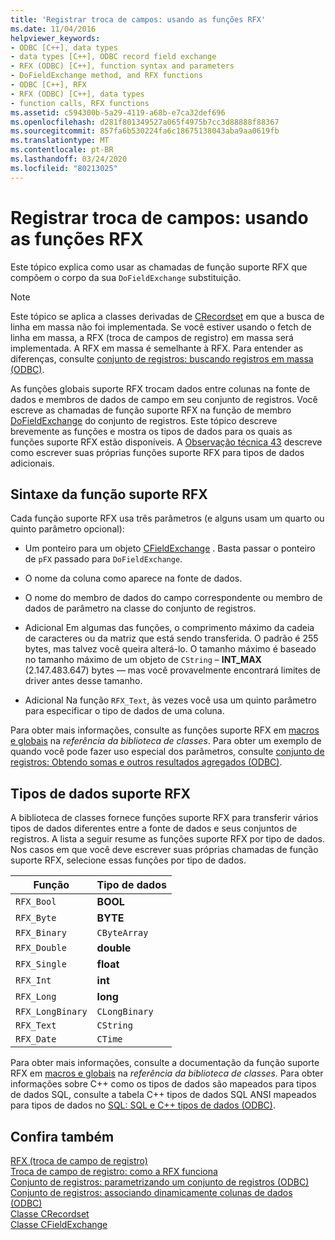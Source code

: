 ```yaml
---
title: 'Registrar troca de campos: usando as funções RFX'
ms.date: 11/04/2016
helpviewer_keywords:
- ODBC [C++], data types
- data types [C++], ODBC record field exchange
- RFX (ODBC) [C++], function syntax and parameters
- DoFieldExchange method, and RFX functions
- ODBC [C++], RFX
- RFX (ODBC) [C++], data types
- function calls, RFX functions
ms.assetid: c594300b-5a29-4119-a68b-e7ca32def696
ms.openlocfilehash: d281f801349527a065f4975b7cc3d88888f88367
ms.sourcegitcommit: 857fa6b530224fa6c18675138043aba9aa0619fb
ms.translationtype: MT
ms.contentlocale: pt-BR
ms.lasthandoff: 03/24/2020
ms.locfileid: "80213025"
---
```

# <a name="record-field-exchange-using-the-rfx-functions"></a>Registrar troca de campos: usando as funções RFX

Este tópico explica como usar as chamadas de função suporte RFX que compõem o corpo da sua `DoFieldExchange` substituição.

> [!NOTE]
>  Este tópico se aplica a classes derivadas de [CRecordset](../../mfc/reference/crecordset-class.md) em que a busca de linha em massa não foi implementada. Se você estiver usando o fetch de linha em massa, a RFX (troca de campos de registro) em massa será implementada. A RFX em massa é semelhante à RFX. Para entender as diferenças, consulte [conjunto de registros: buscando registros em massa (ODBC)](../../data/odbc/recordset-fetching-records-in-bulk-odbc.md).

As funções globais suporte RFX trocam dados entre colunas na fonte de dados e membros de dados de campo em seu conjunto de registros. Você escreve as chamadas de função suporte RFX na função de membro [DoFieldExchange](../../mfc/reference/crecordset-class.md#dofieldexchange) do conjunto de registros. Este tópico descreve brevemente as funções e mostra os tipos de dados para os quais as funções suporte RFX estão disponíveis. A [Observação técnica 43](../../mfc/tn043-rfx-routines.md) descreve como escrever suas próprias funções suporte RFX para tipos de dados adicionais.

##  <a name="rfx-function-syntax"></a><a name="_core_rfx_function_syntax"></a>Sintaxe da função suporte RFX

Cada função suporte RFX usa três parâmetros (e alguns usam um quarto ou quinto parâmetro opcional):

- Um ponteiro para um objeto [CFieldExchange](../../mfc/reference/cfieldexchange-class.md) . Basta passar o ponteiro de `pFX` passado para `DoFieldExchange`.

- O nome da coluna como aparece na fonte de dados.

- O nome do membro de dados do campo correspondente ou membro de dados de parâmetro na classe do conjunto de registros.

- Adicional Em algumas das funções, o comprimento máximo da cadeia de caracteres ou da matriz que está sendo transferida. O padrão é 255 bytes, mas talvez você queira alterá-lo. O tamanho máximo é baseado no tamanho máximo de um objeto de `CString` – **INT_MAX** (2.147.483.647) bytes — mas você provavelmente encontrará limites de driver antes desse tamanho.

- Adicional Na função `RFX_Text`, às vezes você usa um quinto parâmetro para especificar o tipo de dados de uma coluna.

Para obter mais informações, consulte as funções suporte RFX em [macros e globais](../../mfc/reference/mfc-macros-and-globals.md) na *referência da biblioteca de classes*. Para obter um exemplo de quando você pode fazer uso especial dos parâmetros, consulte [conjunto de registros: Obtendo somas e outros resultados agregados (ODBC)](../../data/odbc/recordset-obtaining-sums-and-other-aggregate-results-odbc.md).

##  <a name="rfx-data-types"></a><a name="_core_rfx_data_types"></a>Tipos de dados suporte RFX

A biblioteca de classes fornece funções suporte RFX para transferir vários tipos de dados diferentes entre a fonte de dados e seus conjuntos de registros. A lista a seguir resume as funções suporte RFX por tipo de dados. Nos casos em que você deve escrever suas próprias chamadas de função suporte RFX, selecione essas funções por tipo de dados.

|Função|Tipo de dados|
|--------------|---------------|
|`RFX_Bool`|**BOOL**|
|`RFX_Byte`|**BYTE**|
|`RFX_Binary`|`CByteArray`|
|`RFX_Double`|**double**|
|`RFX_Single`|**float**|
|`RFX_Int`|**int**|
|`RFX_Long`|**long**|
|`RFX_LongBinary`|`CLongBinary`|
|`RFX_Text`|`CString`|
|`RFX_Date`|`CTime`|

Para obter mais informações, consulte a documentação da função suporte RFX em [macros e globais](../../mfc/reference/mfc-macros-and-globals.md) na *referência da biblioteca de classes*. Para obter informações sobre C++ como os tipos de dados são mapeados para tipos de dados SQL, consulte a tabela C++ tipos de dados SQL ANSI mapeados para tipos de dados no [SQL: SQL e C++ tipos de dados (ODBC)](../../data/odbc/sql-sql-and-cpp-data-types-odbc.md).

## <a name="see-also"></a>Confira também

[RFX (troca de campo de registro)](../../data/odbc/record-field-exchange-rfx.md)<br/>
[Troca de campo de registro: como a RFX funciona](../../data/odbc/record-field-exchange-how-rfx-works.md)<br/>
[Conjunto de registros: parametrizando um conjunto de registros (ODBC)](../../data/odbc/recordset-parameterizing-a-recordset-odbc.md)<br/>
[Conjunto de registros: associando dinamicamente colunas de dados (ODBC)](../../data/odbc/recordset-dynamically-binding-data-columns-odbc.md)<br/>
[Classe CRecordset](../../mfc/reference/crecordset-class.md)<br/>
[Classe CFieldExchange](../../mfc/reference/cfieldexchange-class.md)
